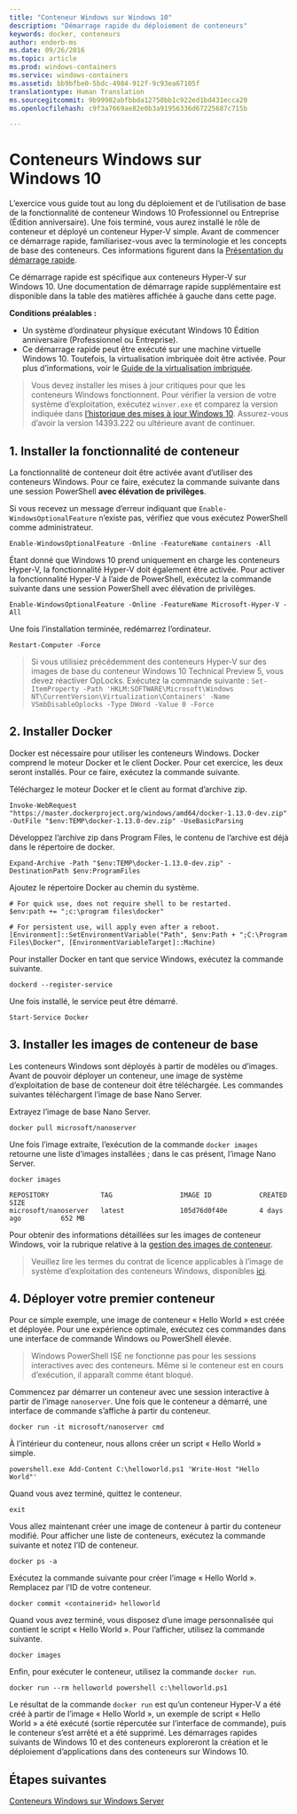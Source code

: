 ```yaml
---
title: "Conteneur Windows sur Windows 10"
description: "Démarrage rapide du déploiement de conteneurs"
keywords: docker, conteneurs
author: enderb-ms
ms.date: 09/26/2016
ms.topic: article
ms.prod: windows-containers
ms.service: windows-containers
ms.assetid: bb9bfbe0-5bdc-4984-912f-9c93ea67105f
translationtype: Human Translation
ms.sourcegitcommit: 9b99982abfbbda12758bb1c922ed1bd431ecca20
ms.openlocfilehash: c9f3a7669ae82e0b3a91956336d67225687c715b

---
```


# Conteneurs Windows sur Windows 10

L’exercice vous guide tout au long du déploiement et de l’utilisation de base de la fonctionnalité de conteneur Windows 10 Professionnel ou Entreprise (Édition anniversaire). Une fois terminé, vous aurez installé le rôle de conteneur et déployé un conteneur Hyper-V simple. Avant de commencer ce démarrage rapide, familiarisez-vous avec la terminologie et les concepts de base des conteneurs. Ces informations figurent dans la [Présentation du démarrage rapide](./quick_start.md).

Ce démarrage rapide est spécifique aux conteneurs Hyper-V sur Windows 10. Une documentation de démarrage rapide supplémentaire est disponible dans la table des matières affichée à gauche dans cette page.

**Conditions préalables :**

- Un système d’ordinateur physique exécutant Windows 10 Édition anniversaire (Professionnel ou Entreprise).   
- Ce démarrage rapide peut être exécuté sur une machine virtuelle Windows 10. Toutefois, la virtualisation imbriquée doit être activée. Pour plus d’informations, voir le [Guide de la virtualisation imbriquée](https://msdn.microsoft.com/en-us/virtualization/hyperv_on_windows/user_guide/nesting).

> Vous devez installer les mises à jour critiques pour que les conteneurs Windows fonctionnent. 
> Pour vérifier la version de votre système d’exploitation, exécutez `winver.exe` et comparez la version indiquée dans [l’historique des mises à jour Windows 10](https://support.microsoft.com/en-us/help/12387/windows-10-update-history). 
> Assurez-vous d’avoir la version 14393.222 ou ultérieure avant de continuer.

## 1. Installer la fonctionnalité de conteneur

La fonctionnalité de conteneur doit être activée avant d’utiliser des conteneurs Windows. Pour ce faire, exécutez la commande suivante dans une session PowerShell **avec élévation de privilèges**.

Si vous recevez un message d’erreur indiquant que `Enable-WindowsOptionalFeature` n’existe pas, vérifiez que vous exécutez PowerShell comme administrateur.

```none
Enable-WindowsOptionalFeature -Online -FeatureName containers -All
```

Étant donné que Windows 10 prend uniquement en charge les conteneurs Hyper-V, la fonctionnalité Hyper-V doit également être activée. Pour activer la fonctionnalité Hyper-V à l’aide de PowerShell, exécutez la commande suivante dans une session PowerShell avec élévation de privilèges.

```none
Enable-WindowsOptionalFeature -Online -FeatureName Microsoft-Hyper-V -All
```

Une fois l’installation terminée, redémarrez l’ordinateur.

```none
Restart-Computer -Force
```

> Si vous utilisiez précédemment des conteneurs Hyper-V sur des images de base du conteneur Windows 10 Technical Preview 5, vous devez réactiver OpLocks. Exécutez la commande suivante :  `Set-ItemProperty -Path 'HKLM:SOFTWARE\Microsoft\Windows NT\CurrentVersion\Virtualization\Containers' -Name VSmbDisableOplocks -Type DWord -Value 0 -Force`

## 2. Installer Docker

Docker est nécessaire pour utiliser les conteneurs Windows. Docker comprend le moteur Docker et le client Docker. Pour cet exercice, les deux seront installés. Pour ce faire, exécutez la commande suivante.

Téléchargez le moteur Docker et le client au format d’archive zip.

```none
Invoke-WebRequest "https://master.dockerproject.org/windows/amd64/docker-1.13.0-dev.zip" -OutFile "$env:TEMP\docker-1.13.0-dev.zip" -UseBasicParsing
```

Développez l’archive zip dans Program Files, le contenu de l’archive est déjà dans le répertoire de docker.

```none
Expand-Archive -Path "$env:TEMP\docker-1.13.0-dev.zip" -DestinationPath $env:ProgramFiles
```

Ajoutez le répertoire Docker au chemin du système.

```none
# For quick use, does not require shell to be restarted.
$env:path += ";c:\program files\docker"

# For persistent use, will apply even after a reboot.
[Environment]::SetEnvironmentVariable("Path", $env:Path + ";C:\Program Files\Docker", [EnvironmentVariableTarget]::Machine)
```

Pour installer Docker en tant que service Windows, exécutez la commande suivante.

```none
dockerd --register-service
```

Une fois installé, le service peut être démarré.

```none
Start-Service Docker
```

## 3. Installer les images de conteneur de base

Les conteneurs Windows sont déployés à partir de modèles ou d’images. Avant de pouvoir déployer un conteneur, une image de système d’exploitation de base de conteneur doit être téléchargée. Les commandes suivantes téléchargent l’image de base Nano Server.

Extrayez l’image de base Nano Server.

```none
docker pull microsoft/nanoserver
```

Une fois l’image extraite, l’exécution de la commande `docker images` retourne une liste d’images installées ; dans le cas présent, l’image Nano Server.

```none
docker images

REPOSITORY             TAG                 IMAGE ID            CREATED             SIZE
microsoft/nanoserver   latest              105d76d0f40e        4 days ago          652 MB
```

Pour obtenir des informations détaillées sur les images de conteneur Windows, voir la rubrique relative à la [gestion des images de conteneur](../management/manage_images.md).

> Veuillez lire les termes du contrat de licence applicables à l’image de système d’exploitation des conteneurs Windows, disponibles [ici](../Images_EULA.md).

## 4. Déployer votre premier conteneur

Pour ce simple exemple, une image de conteneur « Hello World » est créée et déployée. Pour une expérience optimale, exécutez ces commandes dans une interface de commande Windows ou PowerShell élevée.

> Windows PowerShell ISE ne fonctionne pas pour les sessions interactives avec des conteneurs. Même si le conteneur est en cours d’exécution, il apparaît comme étant bloqué.

Commencez par démarrer un conteneur avec une session interactive à partir de l’image `nanoserver`. Une fois que le conteneur a démarré, une interface de commande s’affiche à partir du conteneur.  

```none
docker run -it microsoft/nanoserver cmd
```

À l’intérieur du conteneur, nous allons créer un script « Hello World » simple.

```none
powershell.exe Add-Content C:\helloworld.ps1 'Write-Host "Hello World"'
```   

Quand vous avez terminé, quittez le conteneur.

```none
exit
```

Vous allez maintenant créer une image de conteneur à partir du conteneur modifié. Pour afficher une liste de conteneurs, exécutez la commande suivante et notez l’ID de conteneur.

```none
docker ps -a
```

Exécutez la commande suivante pour créer l’image « Hello World ». Remplacez <containerid> par l’ID de votre conteneur.

```none
docker commit <containerid> helloworld
```

Quand vous avez terminé, vous disposez d’une image personnalisée qui contient le script « Hello World ». Pour l’afficher, utilisez la commande suivante.

```none
docker images
```

Enfin, pour exécuter le conteneur, utilisez la commande `docker run`.

```none
docker run --rm helloworld powershell c:\helloworld.ps1
```

Le résultat de la commande `docker run` est qu’un conteneur Hyper-V a été créé à partir de l’image « Hello World », un exemple de script « Hello World » a été exécuté (sortie répercutée sur l’interface de commande), puis le conteneur s’est arrêté et a été supprimé.
Les démarrages rapides suivants de Windows 10 et des conteneurs exploreront la création et le déploiement d’applications dans des conteneurs sur Windows 10.

## Étapes suivantes

[Conteneurs Windows sur Windows Server](./quick_start_windows_server.md)



<!--HONumber=Nov16_HO2-->


